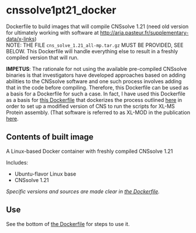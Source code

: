 # cnssolve1pt21_docker

Dockerfile to build images that will compile CNSsolve 1.21 (need old version for ultimately working with software at http://aria.pasteur.fr/supplementary-data/x-links)  
NOTE: THE FILE `cns_solve_1.21_all-mp.tar.gz` MUST BE PROVIDED, SEE BELOW. This Dockerfile will handle everything else to result in a freshly compiled version that will run.

**IMPETUS**: The rationale for not using the available pre-compiled CNSsolve binaries is that investigators have developed approaches based on adding abilities to the CNSsolve software and one such process involves adding that in the code before compiling. Therefore, this Dockerfile can be used as a basis for a Dockerfile for such a case. In fact, I have used this Dockerfile as a basis for [this Dockerfile](https://github.com/fomightez/xlmod_docker/) that dockerizes the process outlined [here](http://aria.pasteur.fr/supplementary-data/x-links/readme/view) in order to set up a modified version of CNS to run the scripts for XL-MS Protein assembly. (That software is referred to as XL-MOD in the publication [here](https://www.ncbi.nlm.nih.gov/pubmed/27111507). 


Contents of built image
-----------------------

A Linux-based Docker container with freshly compiled CNSsolve 1.21

Includes:

* Ubuntu-flavor Linux base
* CNSsolve 1.21

*Specific versions and sources are made clear in [the Dockerfile](https://github.com/fomightez/cnssolve1pt21_docker/blob/master/Dockerfile).*  

Use
----

See the bottom of [the Dockerfile](https://github.com/fomightez/cnssolve1pt21_docker/blob/master/Dockerfile) for steps to use it.
